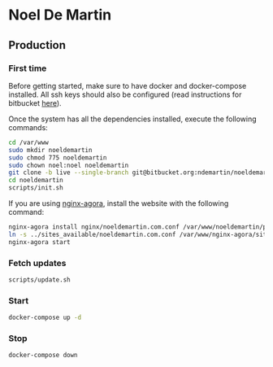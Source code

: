 # Noel De Martin

## Production

### First time

Before getting started, make sure to have docker and docker-compose installed. All ssh keys should also be configured (read instructions for bitbucket [here](https://confluence.atlassian.com/bitbucket/set-up-an-ssh-key-728138079.html)).

Once the system has all the dependencies installed, execute the following commands:

```sh
cd /var/www
sudo mkdir noeldemartin
sudo chmod 775 noeldemartin
sudo chown noel:noel noeldemartin
git clone -b live --single-branch git@bitbucket.org:ndemartin/noeldemartin.git
cd noeldemartin
scripts/init.sh
```

If you are using [nginx-agora](https://github.com/noeldemartin/nginx-agora), install the website with the following command:

```sh
nginx-agora install nginx/noeldemartin.com.conf /var/www/noeldemartin/public
ln -s ../sites_available/noeldemartin.com.conf /var/www/nginx-agora/sites_enabled
nginx-agora start
```

### Fetch updates

```sh
scripts/update.sh
```

### Start

```sh
docker-compose up -d
```

### Stop

```
docker-compose down
```
